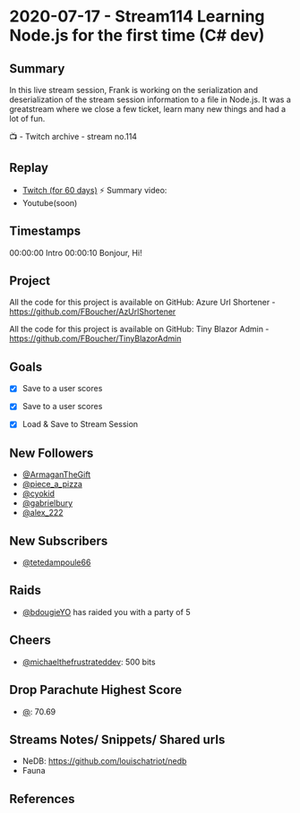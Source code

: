 
# 2020-07-17 - Stream114  Learning Node.js for the first time (C# dev)

Summary
-------

In this live stream session, Frank is working on the serialization and deserialization of the stream session information to a file in Node.js. It was a greatstream where we close a few ticket, learn many new things and had a lot of fun.

📺 - Twitch archive - stream no.114

Replay
------

- [Twitch (for 60 days)](https://www.twitch.tv/videos/)
⚡ Summary video:
- Youtube(soon)


Timestamps
--------

00:00:00 Intro
00:00:10 Bonjour, Hi!


Project
-------

All the code for this project is available on GitHub: Azure Url Shortener - https://github.com/FBoucher/AzUrlShortener

All the code for this project is available on GitHub: Tiny Blazor Admin - https://github.com/FBoucher/TinyBlazorAdmin


Goals
-----

- [X] Save to a user scores
- [X] Save to a user scores
- [X] Load & Save to Stream Session


New Followers
-------------

- [@ArmaganTheGift](https://www.twitch.tv/ArmaganTheGift)
- [@piece_a_pizza](https://www.twitch.tv/piece_a_pizza)
- [@cyokid](https://www.twitch.tv/cyokid)
- [@gabrielbury](https://www.twitch.tv/gabrielbury)
- [@alex_222](https://www.twitch.tv/alex_222)


New Subscribers
---------------

- [@tetedampoule66](https://www.twitch.tv/tetedampoule66)


Raids
------

- [@bdougieYO](https://www.twitch.tv/bdougieYO) has raided you with a party of 5



Cheers
------

- [@michaelthefrustrateddev](https://www.twitch.tv/michaelthefrustrateddev):  500 bits
 


Drop Parachute Highest Score
----------------------------

- [@](https://www.twitch.tv/):  70.69



Streams Notes/ Snippets/ Shared urls
-----------------------------------

- NeDB: https://github.com/louischatriot/nedb
- Fauna


References
----------

